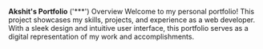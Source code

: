 **Akshit's Portfolio**
('***')
Overview
Welcome to my personal portfolio! This project showcases my skills, projects, and experience as a web developer. With a sleek design and intuitive user interface, this portfolio serves as a digital representation of my work and accomplishments.
